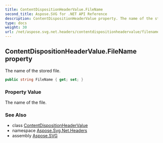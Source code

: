 ```yaml
---
title: ContentDispositionHeaderValue.FileName
second_title: Aspose.SVG for .NET API Reference
description: ContentDispositionHeaderValue property. The name of the stored file
type: docs
weight: 30
url: /net/aspose.svg.net.headers/contentdispositionheadervalue/filename/
---
```

## ContentDispositionHeaderValue.FileName property

The name of the stored file.

```csharp
public string FileName { get; set; }
```

### Property Value

The name of the file.

### See Also

* class [ContentDispositionHeaderValue](../)
* namespace [Aspose.Svg.Net.Headers](../../../aspose.svg.net.headers/)
* assembly [Aspose.SVG](../../../)
